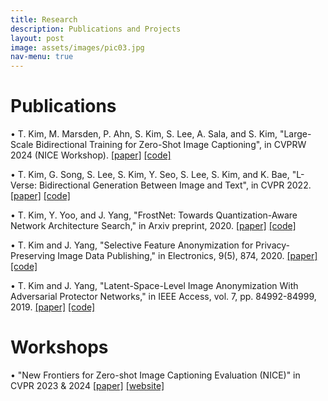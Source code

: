 ```yaml
---
title: Research
description: Publications and Projects
layout: post
image: assets/images/pic03.jpg
nav-menu: true
---
```


# Publications
• T. Kim, M. Marsden, P. Ahn, S. Kim, S. Lee, A. Sala, and S. Kim, "Large-Scale Bidirectional Training for Zero-Shot Image Captioning", in CVPRW 2024 (NICE Workshop).
 [[paper]](https://openaccess.thecvf.com/content/CVPR2024W/NICE/html/Kim_Large-Scale_Bidirectional_Training_for_Zero-Shot_Image_Captioning_CVPRW_2024_paper.html) [[code]](https://github.com/MIMICLab/BITTERS)

• T. Kim, G. Song, S. Lee, S. Kim, Y. Seo, S. Lee, S. Kim, and K. Bae, "L-Verse: Bidirectional Generation Between Image and Text", in CVPR 2022.
  [[paper]](https://openaccess.thecvf.com/content/CVPR2022/html/Kim_L-Verse_Bidirectional_Generation_Between_Image_and_Text_CVPR_2022_paper.html) [[code]](https://github.com/MIMICLab/L-Verse)

• T. Kim, Y. Yoo, and J. Yang, "FrostNet: Towards Quantization-Aware Network Architecture Search," in Arxiv preprint, 2020.
  [[paper]](https://arxiv.org/abs/2006.09679) [[code]](https://github.com/clovaai/frostnet)

• T. Kim and J. Yang, "Selective Feature Anonymization for Privacy-Preserving Image Data Publishing," in Electronics, 9(5), 874, 2020.
  [[paper]](https://www.mdpi.com/2079-9292/9/5/874) [[code]](https://github.com/MIMICLab/PPSGAN)

• T. Kim and J. Yang, "Latent-Space-Level Image Anonymization With Adversarial Protector Networks," in IEEE Access, vol. 7, pp. 84992-84999, 2019.
  [[paper]](http://ieeexplore.ieee.org/stamp/stamp.jsp?tp=&arnumber=8744221&isnumber=8600701) [[code]](https://github.com/MIMICLab/PPAP)

# Workshops
• "New Frontiers for Zero-shot Image Captioning Evaluation (NICE)" in CVPR 2023 & 2024 [[paper]](https://openaccess.thecvf.com/content/CVPR2024W/NICE/html/Kim_NICE_CVPR_2023_Challenge_on_Zero-shot_Image_Captioning_CVPRW_2024_paper.html) [[website]](https://nice.lgresearch.ai/)